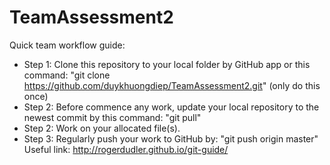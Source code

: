 # TeamAssessment2
Quick team workflow guide:
- Step 1: Clone this repository to your local folder by GitHub app or this command: "git clone https://github.com/duykhuongdiep/TeamAssessment2.git" (only do this once)
- Step 2: Before commence any work, update your local repository to the newest commit by this command: "git pull"
- Step 2: Work on your allocated file(s).
- Step 3: Regularly push your work to GitHub by: "git push origin master"
Useful link: http://rogerdudler.github.io/git-guide/ 
